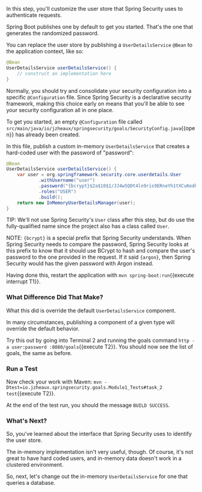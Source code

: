 In this step, you'll customize the user store that Spring Security uses to authenticate requests.

Spring Boot publishes one by default to get you started. That's the one that generates the randomized password.

You can replace the user store by publishing a `UserDetailsService` `@Bean` to the application context, like so:

```java
@Bean
UserDetailsService userDetailsService() {
    // construct an implementation here
}
```

Normally, you should try and consolidate your security configuration into a specific `@Configuration` file.
Since Spring Security is a declarative security framework, making this choice early on means that you'll be able to see your security configuration all in one place.

To get you started, an empty `@Configuration` file called `src/main/java/io/jzheaux/springsecurity/goals/SecurityConfig.java`{{open}} has already been created. 

In this file, publish a custom in-memory `UserDetailsService` that creates a hard-coded user with the password of "password":

```java
@Bean
UserDetailsService userDetailsService() {
    var user = org.springframework.security.core.userdetails.User
            .withUsername("user")
            .password("{bcrypt}$2a$10$1/JJ4w5QOt4ln9ris9ERneYh1tXCuKedk/fjStcJlWGZvTDAha5AG")
            .roles("USER")
            .build();
    return new InMemoryUserDetailsManager(user);
}
```

TIP: We'll not use Spring Security's `User` class after this step, but do use the fully-qualified name since the project also has a class called `User`.

NOTE: `{bcrypt}` is a special prefix that Spring Security understands. When Spring Security needs to compare the password, Spring Security looks at this prefix to know that it should use BCrypt to hash and compare the user's password to the one provided in the request. If it said `{argon}`, then Spring Security would has the given password with Argon instead.

Having done this, restart the application with `mvn spring-boot:run`{{execute interrupt T1}}.

### What Difference Did That Make?

What this did is override the default `UserDetailsService` component.

In many circumstances, publishing a component of a given type will override the default behavior.

Try this out by going into Terminal 2 and running the goals command `http -a user:password :8080/goals`{{execute T2}}.
You should now see the list of goals, the same as before.

### Run a Test

Now check your work with Maven: `mvn -Dtest=io.jzheaux.springsecurity.goals.Module1_Tests#task_2 test`{{execute T2}}.

At the end of the test run, you should the message `BUILD SUCCESS`.

### What's Next?

So, you've learned about the interface that Spring Security uses to identify the user store.

The in-memory implementation isn't very useful, though.
Of course, it's not great to have hard coded users, and in-memory data doesn't work in a clustered environment.

So, next, let's change out the in-memory `UserDetailsService` for one that queries a database.
